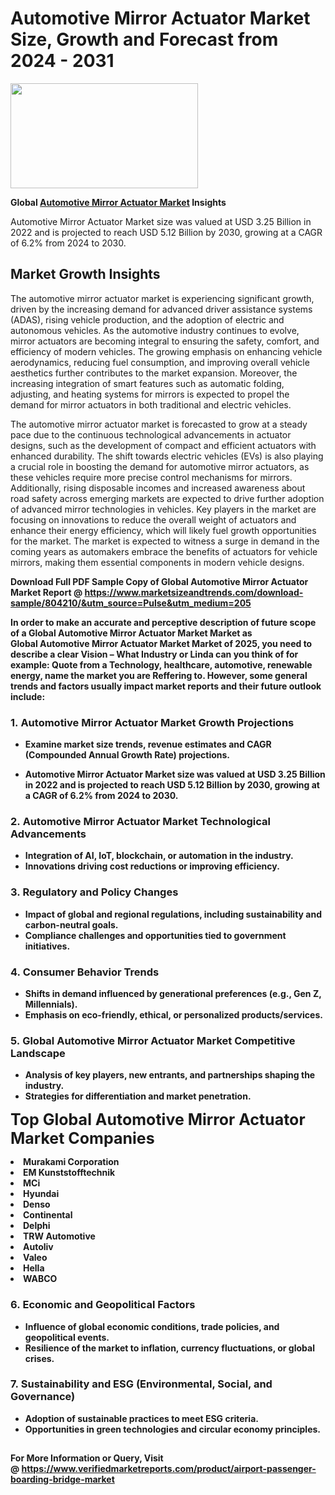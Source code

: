 <H1>Automotive Mirror Actuator Market Size, Growth and Forecast from 2024 - 2031</H1><img class="aligncenter size-medium wp-image-584254" src="https://thirdeyenews.in/wp-content/uploads/2024/09/Global-Market-Research-300x168.jpeg" alt="" width="300" height="168" /><p><strong>Global&nbsp;<a href="https://www.marketsizeandtrends.com/download-sample/804210/&amp;utm_source=Pulse&amp;utm_medium=205">Automotive Mirror Actuator Market</a> Insights</strong></p><p>Automotive Mirror Actuator Market size was valued at USD 3.25 Billion in 2022 and is projected to reach USD 5.12 Billion by 2030, growing at a CAGR of 6.2% from 2024 to 2030.</p><p><h2>Market Growth Insights</h2> <p>The automotive mirror actuator market is experiencing significant growth, driven by the increasing demand for advanced driver assistance systems (ADAS), rising vehicle production, and the adoption of electric and autonomous vehicles. As the automotive industry continues to evolve, mirror actuators are becoming integral to ensuring the safety, comfort, and efficiency of modern vehicles. The growing emphasis on enhancing vehicle aerodynamics, reducing fuel consumption, and improving overall vehicle aesthetics further contributes to the market expansion. Moreover, the increasing integration of smart features such as automatic folding, adjusting, and heating systems for mirrors is expected to propel the demand for mirror actuators in both traditional and electric vehicles.</p> <p><strong></strong></p> <p>The automotive mirror actuator market is forecasted to grow at a steady pace due to the continuous technological advancements in actuator designs, such as the development of compact and efficient actuators with enhanced durability. The shift towards electric vehicles (EVs) is also playing a crucial role in boosting the demand for automotive mirror actuators, as these vehicles require more precise control mechanisms for mirrors. Additionally, rising disposable incomes and increased awareness about road safety across emerging markets are expected to drive further adoption of advanced mirror technologies in vehicles. Key players in the market are focusing on innovations to reduce the overall weight of actuators and enhance their energy efficiency, which will likely fuel growth opportunities for the market. The market is expected to witness a surge in demand in the coming years as automakers embrace the benefits of actuators for vehicle mirrors, making them essential components in modern vehicle designs.</p> <p><strong></p><p><span class=""><strong>Download Full PDF Sample Copy of Global Automotive Mirror Actuator Market Report</strong> @ <a href="https://www.marketsizeandtrends.com/download-sample/804210/&amp;utm_source=Pulse&amp;utm_medium=205" target="_blank">https://www.marketsizeandtrends.com/download-sample/804210/&amp;utm_source=Pulse&amp;utm_medium=205</a></span></p><p>In order to make an accurate and perceptive description of future scope of a Global&nbsp;Automotive Mirror Actuator Market Market as Global&nbsp;Automotive Mirror Actuator Market Market of 2025, you need to describe a clear Vision &ndash; What Industry or Linda can you think of for example: Quote from a Technology, healthcare, automotive, renewable energy, name the market you are Reffering to. However, some general trends and factors usually impact market reports and their future outlook include:</p><h3>1.&nbsp;<strong>Automotive Mirror Actuator Market Growth Projections</strong></h3><ul><li>Examine market size trends, revenue estimates and CAGR (Compounded Annual Growth Rate) projections.</li><li><p>Automotive Mirror Actuator Market size was valued at USD 3.25 Billion in 2022 and is projected to reach USD 5.12 Billion by 2030, growing at a CAGR of 6.2% from 2024 to 2030.</p></li></ul><h3>2.&nbsp;<strong>Automotive Mirror Actuator Market Technological Advancements</strong></h3><ul><li>Integration of AI, IoT, blockchain, or automation in the industry.</li><li>Innovations driving cost reductions or improving efficiency.</li></ul><h3>3.&nbsp;<strong>Regulatory and Policy Changes</strong></h3><ul><li>Impact of global and regional regulations, including sustainability and carbon-neutral goals.</li><li>Compliance challenges and opportunities tied to government initiatives.</li></ul><h3>4.&nbsp;<strong>Consumer Behavior Trends</strong></h3><ul><li>Shifts in demand influenced by generational preferences (e.g., Gen Z, Millennials).</li><li>Emphasis on eco-friendly, ethical, or personalized products/services.</li></ul><h3>5.&nbsp;<strong>Global Automotive Mirror Actuator Market Competitive Landscape</strong></h3><ul><li>Analysis of key players, new entrants, and partnerships shaping the industry.</li><li>Strategies for differentiation and market penetration.</li></ul><p data-pm-slice="1 1 []"><span style="color: inherit; font-family: inherit; font-size: 25px;">Top Global Automotive Mirror Actuator Market Companies</span></p><div class="" data-test-id=""><p><li>Murakami Corporation</li><li> EM Kunststofftechnik</li><li> MCi</li><li> Hyundai</li><li> Denso</li><li> Continental</li><li> Delphi</li><li> TRW Automotive</li><li> Autoliv</li><li> Valeo</li><li> Hella</li><li> WABCO</li></p></div><h3>6.&nbsp;<strong>Economic and Geopolitical Factors</strong></h3><ul><li>Influence of global economic conditions, trade policies, and geopolitical events.</li><li>Resilience of the market to inflation, currency fluctuations, or global crises.</li></ul><h3>7.&nbsp;<strong>Sustainability and ESG (Environmental, Social, and Governance)</strong></h3><ul><li>Adoption of sustainable practices to meet ESG criteria.</li><li>Opportunities in green technologies and circular economy principles.</li></ul><h2><strong style="font-size: 14px;">For More Information or Query, Visit @&nbsp;</strong><a style="background-color: #ffffff; font-size: 14px;" href="https://www.marketsizeandtrends.com/report/automotive-mirror-actuator-market/" target="_blank">https://www.verifiedmarketreports.com/product/airport-passenger-boarding-bridge-market</a></h2>
